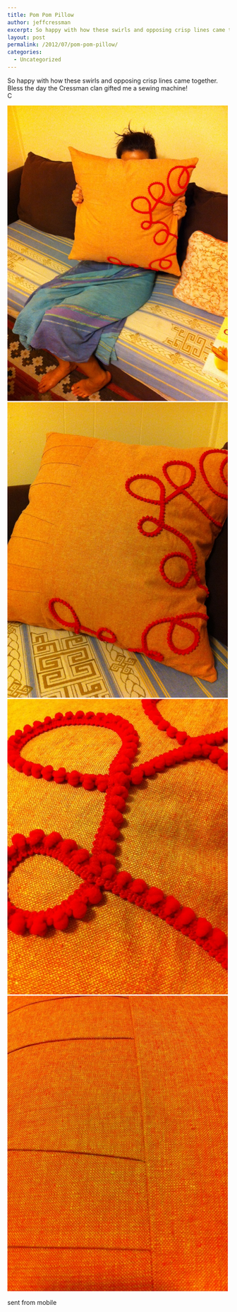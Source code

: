 ```yaml
---
title: Pom Pom Pillow
author: jeffcressman
excerpt: So happy with how these swirls and opposing crisp lines came together. Bless the day the Cressman clan gifted me a sewing machine! Csent from mobile
layout: post
permalink: /2012/07/pom-pom-pillow/
categories:
  - Uncategorized
---
```

So happy with how these swirls and opposing crisp lines came together.   
Bless the day the Cressman clan gifted me a sewing machine!   
C 

<div class='p_embed p_image_embed'>
  <a href="/wp-content/uploads/2012/07/photo_1-scaled-1000.jpg"><img alt="Photo_1" height="669" src="/wp-content/uploads/2012/07/photo_1-scaled-1000.jpg?w=224" width="500" /></a><a href="/wp-content/uploads/2012/07/photo_2-scaled-1000.jpg"><img alt="Photo_2" height="669" src="/wp-content/uploads/2012/07/photo_2-scaled-1000.jpg?w=224" width="500" /></a><a href="/wp-content/uploads/2012/07/photo_3-scaled-1000.jpg"><img alt="Photo_3" height="669" src="/wp-content/uploads/2012/07/photo_3-scaled-1000.jpg?w=224" width="500" /></a><a href="/wp-content/uploads/2012/07/photo_4-scaled-1000.jpg"><img alt="Photo_4" height="669" src="/wp-content/uploads/2012/07/photo_4-scaled-1000.jpg?w=224" width="500" /></a>
</div>

sent from mobile